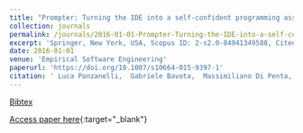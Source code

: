 ```yaml
---
title: "Prompter: Turning the IDE into a self-confident programming assistant"
collection: journals
permalink: /journals/2016-01-01-Prompter-Turning-the-IDE-into-a-self-confident-programming-assistant
excerpt: 'Springer, New York, USA, Scopus ID: 2-s2.0-84941349588, Cited by: 7'
date: 2016-01-01
venue: 'Empirical Software Engineering'
paperurl: 'https://doi.org/10.1007/s10664-015-9397-1'
citation: ' Luca Ponzanelli,  Gabriele Bavota,  Massimiliano Di Penta,  Rocco Oliveto,  Michele Lanza, &quot;Prompter: Turning the IDE into a self-confident programming assistant.&quot; Empirical Software Engineering, 2016.'
---
```

[Bibtex](https://dblp.org/rec/bib/journals/ese/PonzanelliBPOL16)

[Access paper here](https://doi.org/10.1007/s10664-015-9397-1){:target="_blank"}
